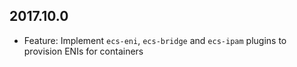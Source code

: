 ## 2017.10.0
* Feature: Implement `ecs-eni`, `ecs-bridge` and `ecs-ipam` plugins to provision ENIs for containers 
